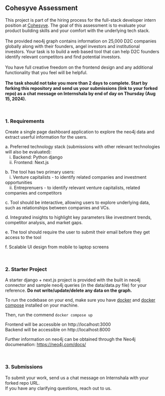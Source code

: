 ## Cohesyve Assessment 
This project is part of the hiring process for the full-stack developer intern position at [Cohesyve](https://cohesyve.com). The goal of this assessment is to evaluate your product building skills and your comfort with the underlying tech stack.
<br/><br/>
The provided neo4j graph contains information on 25,000 D2C companies globally along with their founders, angel investors and institutional investors. Your task is to build a web based tool that can help D2C founders identify relevant competitors and find potential investors.
<br/><br/>
You have full creative freedom on the frontend design and any additional functionality that you feel will be helpful. 
<br/><br/>
<b>The task should not take you more than 2 days to complete. Start by forking this repository and send us your submissions (link to your forked repo) as a chat message on Internshala by end of day on Thursday (Aug 15, 2024).</b> 

<br/>

### 1. Requirements
Create a single page dashboard application to explore the neo4j data and extract userful information for the users. 

a. Preferred technology stack (submissions with other relevant technologies will also be evaluated):
  <br />&emsp;i. Backend: Python django
  <br />&emsp;ii. Frontend: Next.js

b. The tool has two primary users:
    <br />&emsp;i. Venture capitalists - to identify related companies and investment opportunities
    <br />&emsp;ii. Entreprenuers - to identify relevant venture capitalists, related companies and competitors

c. Tool should be interactive, allowing users to explore underlying data, such as relationships between companies and VCs.
  
d. Integrated insights to highlight key parameters like investment trends, competitor analysis, and market gaps.
  
e. The tool should require the user to submit their email before they get access to the tool
    
f. Scalable UI design from mobile to laptop screens

<br/>

### 2. Starter Project

A starter django + next.js project is provided with the built in neo4j connector and sample neo4j queries (in the data/data.py file) for your reference. <b>Do not write/update/delete any data on the graph.</b>

To run the codebase on your end, make sure you have [docker](https://docs.docker.com/engine/install/) and [docker compose](https://docs.docker.com/compose/install/) installed on your machine.

Then, run the commend `docker compose up`

Frontend will be accessible on http://localhost:3000<br/>
Backend will be accessible on http://localhost:8000

Further information on neo4j can be obtained through the Neo4j documenation: https://neo4j.com/docs/

<br/>

### 3. Submissions

To submit your work, send us a chat message on Internshala with your forked repo URL.<br />
If you have any clarifying questions, reach out to us.

